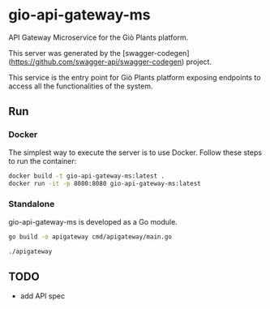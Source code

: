 # gio-api-gateway-ms
API Gateway Microservice for the Giò Plants platform.

This server was generated by the [swagger-codegen]
(https://github.com/swagger-api/swagger-codegen) project.

This service is the entry point for Giò Plants platform exposing endpoints to access all the functionalities of the system.

## Run

### Docker

The simplest way to execute the server is to use Docker.
Follow these steps to run the container:

```bash
docker build -t gio-api-gateway-ms:latest .
docker run -it -p 8080:8080 gio-api-gateway-ms:latest
```

### Standalone

gio-api-gateway-ms is developed as a Go module.

```bash
go build -o apigateway cmd/apigateway/main.go

./apigateway
```

## TODO
- add API spec